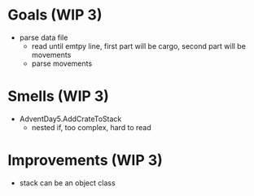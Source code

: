 # Goals (WIP 3)

- parse data file
  - read until emtpy line, first part will be cargo, second part will be movements
  - parse movements 


# Smells (WIP 3)
 
- AdventDay5.AddCrateToStack
  - nested if, too complex, hard to read

# Improvements (WIP 3)

- stack can be an object class